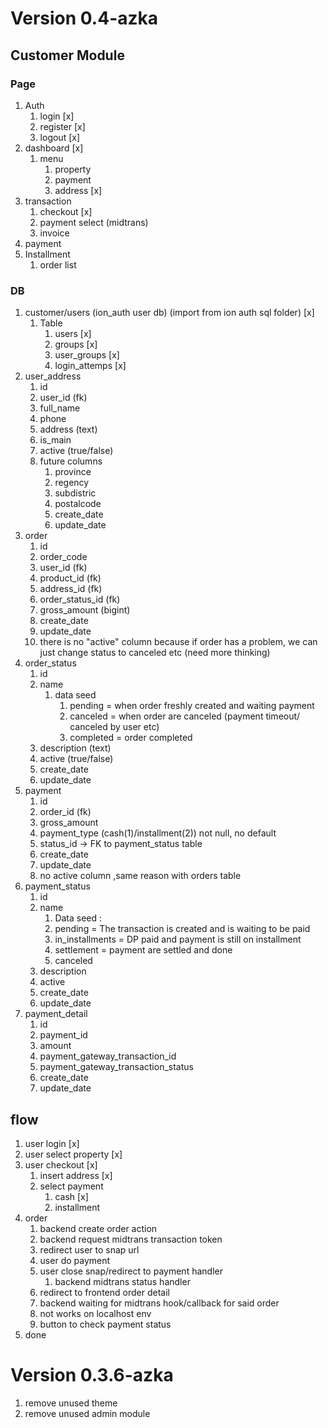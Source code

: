 # Version 0.4-azka

## Customer Module

### Page
1. Auth
   1. login [x]
   2. register [x]
   3. logout  [x]
2. dashboard [x]
   1. menu
      1. property
      2. payment
      3. address [x]
3. transaction 
   1. checkout [x]
   2. payment select (midtrans)
   3. invoice
4. payment
5. Installment
   1. order list

### DB
1. customer/users (ion_auth user db) (import from ion auth sql folder) [x]
   1. Table 
      1. users [x]
      2. groups [x]
      3. user_groups [x]
      4. login_attemps [x]
2. user_address
   1. id
   2. user_id (fk)
   3. full_name
   4. phone
   5. address (text)
   6. is_main
   7. active (true/false)
   8. future columns
      1. province
      2. regency
      3. subdistric
      4. postalcode
      5. create_date
      6. update_date
3. order
   1. id
   2. order_code
   3. user_id (fk)
   4. product_id (fk)
   5. address_id (fk)
   6. order_status_id (fk)
   7. gross_amount (bigint)
   8. create_date
   9. update_date
   10. there is no "active" column because if order has a problem, we can just change status to canceled etc (need more thinking)
4. order_status
   1. id
   2. name
      1. data seed
         1. pending = when order freshly created and waiting payment
         2. canceled = when order are canceled (payment timeout/ canceled by user etc)
         3. completed = order completed
   3. description (text)
   4. active (true/false)
   5. create_date
   6. update_date
5. payment
   1. id
   2. order_id (fk)
   3. gross_amount
   4. payment_type (cash(1)/installment(2)) not null, no default
   5. status_id -> FK to payment_status table
   6. create_date
   7. update_date
   8. no active column ,same reason with orders table
6. payment_status
   1.  id
   2.  name
       1.  Data seed : 
          1. pending = The transaction is created and is waiting to be paid
          2. in_installments = DP paid and payment is still on installment 
          3. settlement = payment are settled and done
          4. canceled
   3.  description
   4.  active
   5. create_date
   6. update_date
7. payment_detail
   1. id
   2. payment_id
   3. amount
   4. payment_gateway_transaction_id
   5. payment_gateway_transaction_status
   6. create_date
   7. update_date

## flow
1. user login [x]
2. user select property [x]
3. user checkout [x]
   1. insert address [x]
   2. select payment
      1. cash [x]
      2. installment
4. order
   1. backend create order action
   2. backend request midtrans transaction token
   3. redirect user to snap url
   4. user do payment
   5. user close snap/redirect to payment handler
      1. backend midtrans status handler 
   6.  redirect to frontend order detail
   7.  backend waiting for midtrans hook/callback for said order
      1. not works on localhost env
   8.  button to check payment status
5.  done

# Version 0.3.6-azka
1. remove unused theme
2. remove unused admin module